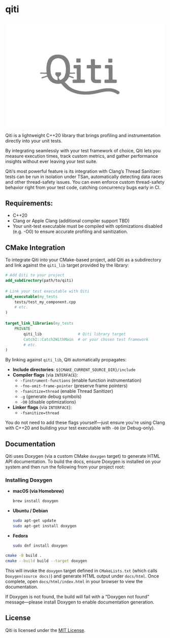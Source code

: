 # qiti

![Your Project Logo](docs/logo.png)

Qiti is a lightweight C++20 library that brings profiling and instrumentation directly into your unit tests. 

By integrating seamlessly with your test framework of choice, Qiti lets you measure execution times, track custom metrics, and gather performance insights without ever leaving your test suite.

Qiti’s most powerful feature is its integration with Clang’s Thread Sanitizer: tests can be run in isolation under TSan, automatically detecting data races and other thread-safety issues. You can even enforce custom thread-safety behavior right from your test code, catching concurrency bugs early in CI.

## Requirements: 

- C++20
- Clang or Apple Clang (additional compiler support TBD)
- Your unit-test executable must be compiled with optimizations disabled (e.g. -O0) to ensure accurate profiling and sanitization.

## CMake Integration

To integrate Qiti into your CMake-based project, add Qiti as a subdirectory and link against the `qiti_lib` target provided by the library:

```cmake
# Add Qiti to your project
add_subdirectory(path/to/qiti)

# Link your test executable with Qiti
add_executable(my_tests
    tests/test_my_component.cpp
    # etc.
)

target_link_libraries(my_tests
    PRIVATE
        qiti_lib                # Qiti library target
        Catch2::Catch2WithMain  # or your chosen test framework
        # etc.
)
```

By linking against `qiti_lib`, Qiti automatically propagates:

- **Include directories**: `${CMAKE_CURRENT_SOURCE_DIR}/include`
- **Compiler flags** (via `INTERFACE`):
  - `-finstrument-functions`       (enable function instrumentation)
  - `-fno-omit-frame-pointer`     (preserve frame pointers)
  - `-fsanitize=thread`            (enable Thread Sanitizer)
  - `-g`                           (generate debug symbols)
  - `-O0`                          (disable optimizations)
- **Linker flags** (via `INTERFACE`):
  - `-fsanitize=thread`

You do not need to add these flags yourself—just ensure you're using Clang with C++20 and building your test executable with `-O0` (or Debug-only).


## Documentation


Qiti uses Doxygen (via a custom CMake `doxygen` target) to generate HTML API documentation. To build the docs, ensure Doxygen is installed on your system and then run the following from your project root:

### Installing Doxygen

- **macOS (via Homebrew)**  
  ```bash
  brew install doxygen
  ```

- **Ubuntu / Debian**  
  ```bash
  sudo apt-get update
  sudo apt-get install doxygen
  ```

- **Fedora**  
  ```bash
  sudo dnf install doxygen
  ```

```bash
cmake -B build .
cmake --build build --target doxygen
```

This will invoke the `doxygen` target defined in `CMakeLists.txt` (which calls `Doxygen(source docs)`) and generate HTML output under `docs/html`. Once complete, open `docs/html/index.html` in your browser to view the documentation.

If Doxygen is not found, the build will fail with a "Doxygen not found" message—please install Doxygen to enable documentation generation.

## License

Qiti is licensed under the [MIT License](LICENSE).
